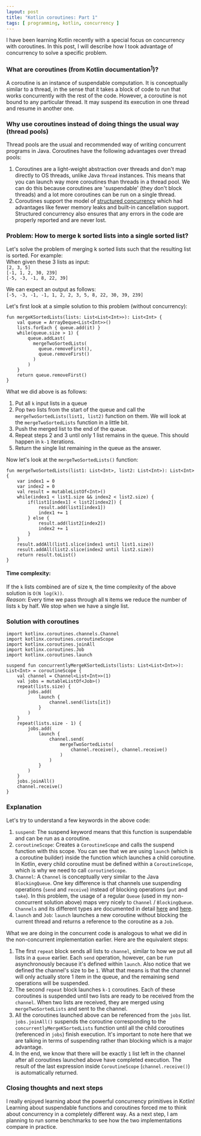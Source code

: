 ```yaml
---
layout: post
title: "Kotlin coroutines: Part 1"
tags: [ programming, kotlin, concurrency ]
---
```


I have been learning Kotlin recently with a special focus on concurrency with coroutines. In this post, I will describe how I took advantage of concurrency to solve a specific problem.

### What are coroutines (from Kotlin documentation<sup>[1]</sup>)?  
A coroutine is an instance of suspendable computation. It is conceptually similar to a thread, in the sense that it takes a block of code to run that works concurrently with the rest of the code. However, a coroutine is not bound to any particular thread. It may suspend its execution in one thread and resume in another one.

### Why use coroutines instead of doing things the usual way (thread pools)
Thread pools are the usual and recommended way of writing concurrent programs in Java. Coroutines have the following advantages over thread pools:
1. Coroutines are a light-weight abstraction over threads and don't map directly to OS threads, unlike Java `Thread` instances. This means that you can launch way more coroutines than threads in a thread pool. We can do this because coroutines are 'suspendable' (they don't block threads) and a lot more coroutines can be run on a single thread.
2. Coroutines support the model of [structured concurrency](https://kotlinlang.org/docs/coroutines-basics.html#structured-concurrency) which had advantages like fewer memory leaks and built-in cancellation support. Structured concurrency also ensures that any errors in the code are properly reported and are never lost.

### Problem: How to merge k sorted lists into a single sorted list?  
Let's solve the problem of merging k sorted lists such that the resulting list is sorted. For example:  
When given these 3 lists as input:  
`[2, 3, 5]`  
`[-1, 1, 2, 30, 239]`  
`[-5, -3, -1, 8, 22, 39]`

We can expect an output as follows:  
`[-5, -3, -1, -1, 1, 2, 2, 3, 5, 8, 22, 30, 39, 239]`

Let's first look at a simple solution to this problem (without concurrency):
```
fun mergeKSortedLists(lists: List<List<Int>>): List<Int> {
    val queue = ArrayDeque<List<Int>>()
    lists.forEach { queue.add(it) }
    while(queue.size > 1) {
        queue.addLast(
          mergeTwoSortedLists(
            queue.removeFirst(),
            queue.removeFirst()
          )
        )
    }
    return queue.removeFirst()
}
```

What we did above is as follows:
1. Put all `k` input lists in a queue
2. Pop two lists from the start of the queue and call the `mergeTwoSortedLists(list1, list2)` function on them. We will look at the `mergeTwoSortedLists` function in a little bit.
3. Push the merged list to the end of the queue.
4. Repeat steps 2 and 3 until only 1 list remains in the queue. This should happen in `k-1` iterations.
5. Return the single list remaining in the queue as the answer.

Now let's look at the `mergeTwoSortedLists()` function:
```
fun mergeTwoSortedLists(list1: List<Int>, list2: List<Int>): List<Int> {
    var index1 = 0
    var index2 = 0
    val result = mutableListOf<Int>()
    while(index1 < list1.size && index2 < list2.size) {
        if(list1[index1] < list2[index2]) {
            result.add(list1[index1])
            index1 += 1
        } else {
            result.add(list2[index2])
            index2 += 1
        }
    }
    result.addAll(list1.slice(index1 until list1.size))
    result.addAll(list2.slice(index2 until list2.size))
    return result.toList()
}
```
#### Time complexity:  
If the `k` lists combined are of size `N`, the time complexity of the above solution is `O(N log(k))`.  
*Reason*: Every time we pass through all `N` items we reduce the number of lists `k` by half. We stop when we have a single list.

### Solution with coroutines
```
import kotlinx.coroutines.channels.Channel
import kotlinx.coroutines.coroutineScope
import kotlinx.coroutines.joinAll
import kotlinx.coroutines.Job
import kotlinx.coroutines.launch

suspend fun concurrentlyMergeKSortedLists(lists: List<List<Int>>): List<Int> = coroutineScope {
    val channel = Channel<List<Int>>(1)
    val jobs = mutableListOf<Job>()
    repeat(lists.size) {
        jobs.add(
            launch {
                channel.send(lists[it])
            }
        )
    }
    repeat(lists.size - 1) {
        jobs.add(
            launch {
                channel.send(
                    mergeTwoSortedLists(
                        channel.receive(), channel.receive()
                    )
                )
            }
        )
    }
    jobs.joinAll()
    channel.receive()
}
```

### Explanation
Let's try to understand a few keywords in the above code:
1. `suspend`: The suspend keyword means that this function is suspendable and can be run as a coroutine.
2. `coroutineScope`: Creates a `CoroutineScope` and calls the suspend function with this scope. You can see that we are using `launch` (which is a coroutine builder) inside the function which launches a child coroutine. In Kotlin, every child coroutine must be defined within a `CoroutineScope`, which is why we need to call `coroutineScope`.
3. `Channel`: A `Channel` is conceptually very similar to the Java `BlockingQueue`. One key difference is that channels use suspending operations (`send` and `receive`) instead of blocking operations (`put` and `take`). In this problem, the usage of a regular `Queue` (used in my non-concurrent solution above) maps very nicely to `Channel` / `BlockingQueue`. `Channels` and its different types are documented in detail [here](https://kotlinlang.org/docs/coroutines-and-channels.html#channels) and [here](https://kotlinlang.org/docs/channels.html).
4. `launch` and `Job`: `launch` launches a new coroutine without blocking the current thread and returns a reference to the coroutine as a `Job`.

What we are doing in the concurrent code is analogous to what we did in the non-concurrent implementation earlier. Here are the equivalent steps:
1. The first `repeat` block sends all lists to `channel`, similar to how we put all lists in a `queue` earlier. Each `send` operation, however, can be run asynchronously because it's defined within `launch`. Also notice that we defined the channel's size to be `1`. What that means is that the channel will only actually store 1 item in the queue, and the remaining send operations will be suspended.
2. The second `repeat` block launches `k-1` coroutines. Each of these coroutines is suspended until two lists are ready to be received from the `channel`. When two lists are received, they are merged using `mergeTwoSortedLists` and sent to the channel.
3. All the coroutines launched above can be referenced from the `jobs` list. `jobs.joinAll()` suspends the coroutine corresponding to the `concurrentlyMergeKSortedLists` function until all the child coroutines (referenced in `jobs`) finish execution. It's important to note here that we are talking in terms of suspending rather than blocking which is a major advantage.
4. In the end, we know that there will be exactly `1` list left in the channel after all coroutines launched above have completed execution. The result of the last expression inside `CoroutineScope` (`channel.receive()`) is automatically returned. 

### Closing thoughts and next steps
I really enjoyed learning about the powerful concurrency primitives in Kotlin! Learning about suspendable functions and coroutines forced me to think about concurrency in a completely different way. As a next step, I am planning to run some benchmarks to see how the two implementations compare in practice.

[1]: https://kotlinlang.org/docs/coroutines-basics.html
